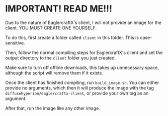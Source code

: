# IMPORTANT! READ ME!!!
Due to the nature of EaglercraftX's client, I will not provide an image for the client. YOU MUST CREATE ONE YOURSELF.

To do this, first create a folder called `client` in this folder. This is case-sensitive.

Then, follow the normal compiling steps for EaglercraftX's client and set the output directory to the `client` folder you just created.

Make sure to turn off offline downloads, this takes up unnecessary space, although the script will remove them if it exists.

Once the client has finished compiling, run `build_image.sh`. You can either provide no arguments, which then it will produce the image with the tag `diffusehyperion/eaglercraftx-client`, or provide your own tag as an argument.

After that, run the image like any other image.
